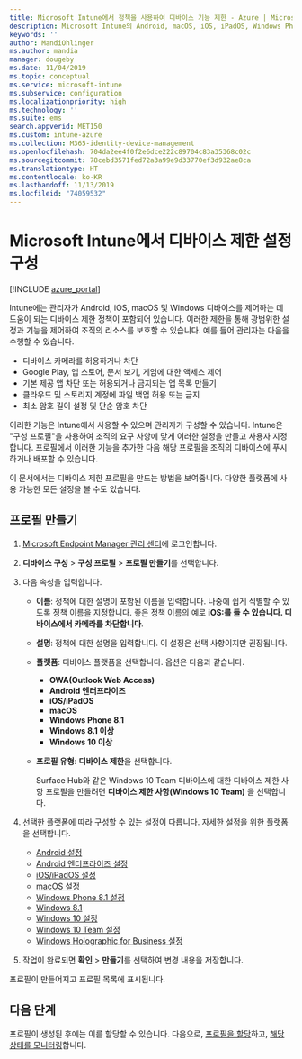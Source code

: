```yaml
---
title: Microsoft Intune에서 정책을 사용하여 디바이스 기능 제한 - Azure | Microsoft Docs
description: Microsoft Intune의 Android, macOS, iOS, iPadOS, Windows Phone 및 Windows 10 디바이스에서 기능을 제한하는 디바이스 프로필 추가
keywords: ''
author: MandiOhlinger
ms.author: mandia
manager: dougeby
ms.date: 11/04/2019
ms.topic: conceptual
ms.service: microsoft-intune
ms.subservice: configuration
ms.localizationpriority: high
ms.technology: ''
ms.suite: ems
search.appverid: MET150
ms.custom: intune-azure
ms.collection: M365-identity-device-management
ms.openlocfilehash: 704da2ee4f0f2e6dce222c89704c83a35368c02c
ms.sourcegitcommit: 78cebd3571fed72a3a99e9d33770ef3d932ae8ca
ms.translationtype: HT
ms.contentlocale: ko-KR
ms.lasthandoff: 11/13/2019
ms.locfileid: "74059532"
---
```

# <a name="configure-device-restriction-settings-in-microsoft-intune"></a>Microsoft Intune에서 디바이스 제한 설정 구성

[!INCLUDE [azure_portal](../includes/azure_portal.md)]

Intune에는 관리자가 Android, iOS, macOS 및 Windows 디바이스를 제어하는 데 도움이 되는 디바이스 제한 정책이 포함되어 있습니다. 이러한 제한을 통해 광범위한 설정과 기능을 제어하여 조직의 리소스를 보호할 수 있습니다. 예를 들어 관리자는 다음을 수행할 수 있습니다.

- 디바이스 카메라를 허용하거나 차단
- Google Play, 앱 스토어, 문서 보기, 게임에 대한 액세스 제어
- 기본 제공 앱 차단 또는 허용되거나 금지되는 앱 목록 만들기
- 클라우드 및 스토리지 계정에 파일 백업 허용 또는 금지
- 최소 암호 길이 설정 및 단순 암호 차단

이러한 기능은 Intune에서 사용할 수 있으며 관리자가 구성할 수 있습니다. Intune은 "구성 프로필"을 사용하여 조직의 요구 사항에 맞게 이러한 설정을 만들고 사용자 지정합니다. 프로필에서 이러한 기능을 추가한 다음 해당 프로필을 조직의 디바이스에 푸시하거나 배포할 수 있습니다.

이 문서에서는 디바이스 제한 프로필을 만드는 방법을 보여줍니다. 다양한 플랫폼에 사용 가능한 모든 설정을 볼 수도 있습니다.

## <a name="create-the-profile"></a>프로필 만들기

1. [Microsoft Endpoint Manager 관리 센터](https://go.microsoft.com/fwlink/?linkid=2109431)에 로그인합니다.
2. **디바이스 구성** > **구성 프로필** > **프로필 만들기**를 선택합니다.
3. 다음 속성을 입력합니다.

    - **이름**: 정책에 대한 설명이 포함된 이름을 입력합니다. 나중에 쉽게 식별할 수 있도록 정책 이름을 지정합니다. 좋은 정책 이름의 예로 **iOS:를 들 수 있습니다. 디바이스에서 카메라를 차단합니다**.
    - **설명**: 정책에 대한 설명을 입력합니다. 이 설정은 선택 사항이지만 권장됩니다.
    - **플랫폼**: 디바이스 플랫폼을 선택합니다. 옵션은 다음과 같습니다.  

        - **OWA(Outlook Web Access)**
        - **Android 엔터프라이즈**
        - **iOS/iPadOS**
        - **macOS**
        - **Windows Phone 8.1**
        - **Windows 8.1 이상**
        - **Windows 10 이상**

    - **프로필 유형**: **디바이스 제한**을 선택합니다.

        Surface Hub와 같은 Windows 10 Team 디바이스에 대한 디바이스 제한 사항 프로필을 만들려면 **디바이스 제한 사항(Windows 10 Team)** 을 선택합니다.

4. 선택한 플랫폼에 따라 구성할 수 있는 설정이 다릅니다. 자세한 설정을 위한 플랫폼을 선택합니다.

    - [Android 설정](../device-restrictions-android.md)
    - [Android 엔터프라이즈 설정](../device-restrictions-android-for-work.md)
    - [iOS/iPadOS 설정](device-restrictions-ios.md)
    - [macOS 설정](device-restrictions-macos.md)
    - [Windows Phone 8.1 설정](device-restrictions-windows-phone-8-1.md)
    - [Windows 8.1](device-restrictions-windows-8-1.md)
    - [Windows 10 설정](device-restrictions-windows-10.md)
    - [Windows 10 Team 설정](device-restrictions-windows-10-teams.md)
    - [Windows Holographic for Business 설정](device-restrictions-windows-holographic.md)

5. 작업이 완료되면 **확인** > **만들기**를 선택하여 변경 내용을 저장합니다.

프로필이 만들어지고 프로필 목록에 표시됩니다.

## <a name="next-steps"></a>다음 단계

프로필이 생성된 후에는 이를 할당할 수 있습니다. 다음으로, [프로필을 할당](../device-profile-assign.md)하고, [해당 상태를 모니터링](../device-profile-monitor.md)합니다.

<!--  Removing image as part of design review; retaining source until we known the disposition.

## Example of device restriction settings

In this high-level example, you'll create a device restriction policy that blocks the use of the built-in camera app on Android devices.

![How to disable the camera on Android devices](./media/device-restrictions-configure/disable-android-camera.png)

-->
